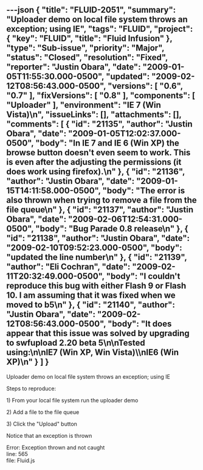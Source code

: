 ---json
{
  "title": "FLUID-2051",
  "summary": "Uploader demo on local file system throws an exception; using IE",
  "tags": "FLUID",
  "project": {
    "key": "FLUID",
    "title": "Fluid Infusion"
  },
  "type": "Sub-issue",
  "priority": "Major",
  "status": "Closed",
  "resolution": "Fixed",
  "reporter": "Justin Obara",
  "date": "2009-01-05T11:55:30.000-0500",
  "updated": "2009-02-12T08:56:43.000-0500",
  "versions": [
    "0.6",
    "0.7"
  ],
  "fixVersions": [
    "0.8"
  ],
  "components": [
    "Uploader"
  ],
  "environment": "IE 7 (Win Vista)\n",
  "issueLinks": [],
  "attachments": [],
  "comments": [
    {
      "id": "21135",
      "author": "Justin Obara",
      "date": "2009-01-05T12:02:37.000-0500",
      "body": "In IE 7 and IE 6 (Win XP) the browse button doesn't even seem to work. This is even after the adjusting the permissions (it does work using firefox).\n"
    },
    {
      "id": "21136",
      "author": "Justin Obara",
      "date": "2009-01-15T14:11:58.000-0500",
      "body": "The error is also thrown when trying to remove a file from the file queue\n"
    },
    {
      "id": "21137",
      "author": "Justin Obara",
      "date": "2009-02-06T12:54:31.000-0500",
      "body": "Bug Parade 0.8 release\n"
    },
    {
      "id": "21138",
      "author": "Justin Obara",
      "date": "2009-02-10T09:52:23.000-0500",
      "body": "updated the line number\n"
    },
    {
      "id": "21139",
      "author": "Eli Cochran",
      "date": "2009-02-11T20:32:49.000-0500",
      "body": "I couldn't reproduce this bug with either Flash 9 or Flash 10. I am assuming that it was fixed when we moved to b5\n"
    },
    {
      "id": "21140",
      "author": "Justin Obara",
      "date": "2009-02-12T08:56:43.000-0500",
      "body": "It does appear that this issue was solved by upgrading to swfupload 2.20 beta 5\n\nTested using:\n\nIE7 (Win XP, Win Vista)\\\nIE6 (Win XP)\n"
    }
  ]
}
---
Uploader demo on local file system throws an exception; using IE

Steps to reproduce:

1\) From your local file system run the uploader demo

2\) Add a file to the file queue

3\) Click the "Upload" button

Notice that an exception is thrown

Error: Exception thrown and not caught\
line: 565\
file: Fluid.js

        